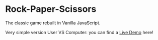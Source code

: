 Rock-Paper-Scissors
===================

The classic game rebuilt in Vanilla JavaScript.

Very simple version User VS Computer: you can find a [Live Demo](http://www.delafeld.it/rock-paper-scissors) here!
